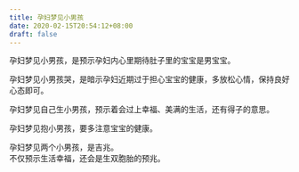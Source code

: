 ```yaml
---
title: 孕妇梦见小男孩
date: 2020-02-15T20:54:12+08:00
draft: false
---
```


孕妇梦见小男孩，是预示孕妇内心里期待肚子里的宝宝是男宝宝。<br>

孕妇梦见小男孩哭，是暗示孕妇近期过于担心宝宝的健康，多放松心情，保持良好心态即可。<br>

孕妇梦见自己生小男孩，预示着会过上幸福、美满的生活，还有得子的意思。<br>

孕妇梦见抱小男孩，要多注意宝宝的健康。<br>

孕妇梦见两个小男孩，是吉兆。<br>
不仅预示生活幸福，还会是生双胞胎的预兆。<br>
